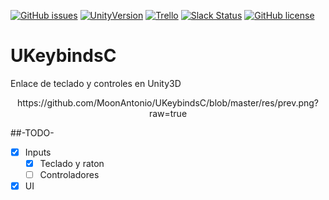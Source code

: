 [![GitHub issues](https://img.shields.io/github/issues/MoonAntonio/UKeybindsC.svg)](https://github.com/MoonAntonio/UKeybindsC/issues)
[![UnityVersion](https://img.shields.io/badge/Unity-2017.1.0p1-blue.svg)](https://unity3d.com/es)
[![Trello](https://img.shields.io/badge/Trello-OFF-red.svg)](https://github.com/MoonAntonio/UKeybindsC)
[![Slack Status](https://moonantonio.herokuapp.com/badge.svg)](https://moonantonio.herokuapp.com/)
[![GitHub license](https://img.shields.io/badge/license-Unlicense-blue.svg)](https://raw.githubusercontent.com/MoonAntonio/UKeybindsC/master/LICENSE)

# UKeybindsC
Enlace de teclado y controles en Unity3D

<p align="center"><img src="">https://github.com/MoonAntonio/UKeybindsC/blob/master/res/prev.png?raw=true</p>

##-TODO-

- [x] Inputs
  - [x] Teclado y raton
  - [ ] Controladores
 - [x] UI
